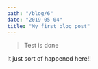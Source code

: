 ```yaml
---
path: "/blog/6"
date: "2019-05-04"
title: "My first blog post"
---
```


> Test is done

It just sort of happened here!!
